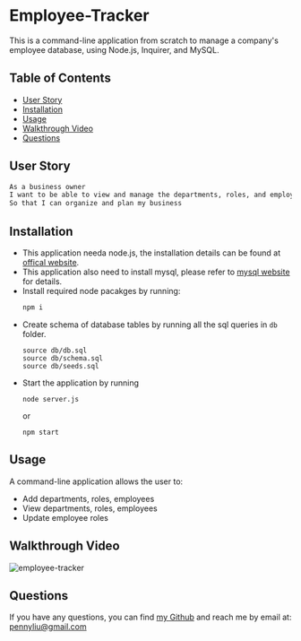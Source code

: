 # Employee-Tracker
This is a command-line application from scratch to manage a company's employee database, using Node.js, Inquirer, and MySQL.

## Table of Contents
  * [User Story](#user-story)
  * [Installation](#installation)
  * [Usage](#usage)
  * [Walkthrough Video](#walkthrough-video)
  * [Questions](#questions)  

## User Story
```md
As a business owner
I want to be able to view and manage the departments, roles, and employees in my company
So that I can organize and plan my business
```

## Installation
- This application needa node.js, the installation details can be found at [offical website](https://nodejs.org/en/download/).
- This application also need to install mysql, please refer to [mysql website](https://www.mysql.com/downloads/) for details.
- Install required node pacakges by running:
    ```bash
    npm i
    ```
- Create schema of database tables by running all the sql queries in ```db``` folder.
    ```
    source db/db.sql
    source db/schema.sql
    source db/seeds.sql
    ```
- Start the application by running
    ```
    node server.js
    ```
    or
    ```
    npm start
    ```


## Usage
A command-line application allows the user to:
- Add departments, roles, employees
- View departments, roles, employees
- Update employee roles

## Walkthrough Video
![employee-tracker]()

## Questions
If you have any questions, you can find [my Github](https://github.com/PennyLIU2022) and reach me by email at: pennyliu@gmail.com
